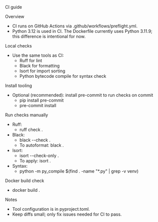 CI guide

Overview
- CI runs on GitHub Actions via .github/workflows/preflight.yml.
- Python 3.12 is used in CI. The Dockerfile currently uses Python 3.11.9; this difference is intentional for now.

Local checks
- Use the same tools as CI:
  - Ruff for lint
  - Black for formatting
  - Isort for import sorting
  - Python bytecode compile for syntax check

Install tooling
- Optional (recommended): install pre-commit to run checks on commit
  - pip install pre-commit
  - pre-commit install

Run checks manually
- Ruff:
  - ruff check .
- Black:
  - black --check .
  - To autoformat: black .
- Isort:
  - isort --check-only .
  - To apply: isort .
- Syntax:
  - python -m py_compile $(find . -name "*.py" | grep -v venv)

Docker build check
- docker build .

Notes
- Tool configuration is in pyproject.toml.
- Keep diffs small; only fix issues needed for CI to pass.
